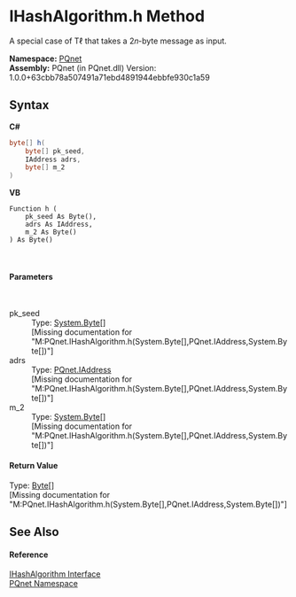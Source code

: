 # IHashAlgorithm.h Method 
 

A special case of Tℓ that takes a 2𝑛-byte message as input.

**Namespace:**&nbsp;<a href="fc4f881f-e121-9cf0-ed49-65bf6b5a005d">PQnet</a><br />**Assembly:**&nbsp;PQnet (in PQnet.dll) Version: 1.0.0+63cbb78a507491a71ebd4891944ebbfe930c1a59

## Syntax

**C#**<br />
``` C#
byte[] h(
	byte[] pk_seed,
	IAddress adrs,
	byte[] m_2
)
```

**VB**<br />
``` VB
Function h ( 
	pk_seed As Byte(),
	adrs As IAddress,
	m_2 As Byte()
) As Byte()
```

<br />

#### Parameters
&nbsp;<dl><dt>pk_seed</dt><dd>Type: <a href="https://docs.microsoft.com/dotnet/api/system.byte" target="_blank" rel="noopener noreferrer">System.Byte</a>[]<br />\[Missing <param name="pk_seed"/> documentation for "M:PQnet.IHashAlgorithm.h(System.Byte[],PQnet.IAddress,System.Byte[])"\]</dd><dt>adrs</dt><dd>Type: <a href="0d09dc6c-e06b-a49c-cc7d-919d9f4e2b9d">PQnet.IAddress</a><br />\[Missing <param name="adrs"/> documentation for "M:PQnet.IHashAlgorithm.h(System.Byte[],PQnet.IAddress,System.Byte[])"\]</dd><dt>m_2</dt><dd>Type: <a href="https://docs.microsoft.com/dotnet/api/system.byte" target="_blank" rel="noopener noreferrer">System.Byte</a>[]<br />\[Missing <param name="m_2"/> documentation for "M:PQnet.IHashAlgorithm.h(System.Byte[],PQnet.IAddress,System.Byte[])"\]</dd></dl>

#### Return Value
Type: <a href="https://docs.microsoft.com/dotnet/api/system.byte" target="_blank" rel="noopener noreferrer">Byte</a>[]<br />\[Missing <returns> documentation for "M:PQnet.IHashAlgorithm.h(System.Byte[],PQnet.IAddress,System.Byte[])"\]

## See Also


#### Reference
<a href="45b4566a-4b38-408d-b3d5-8cfe474d173b">IHashAlgorithm Interface</a><br /><a href="fc4f881f-e121-9cf0-ed49-65bf6b5a005d">PQnet Namespace</a><br />